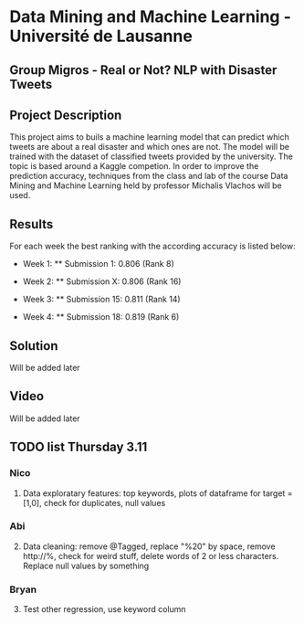 # Data Mining and Machine Learning - Université de Lausanne
## Group Migros - Real or Not? NLP with Disaster Tweets

## Project Description

This project aims to buils a machine learning model that can predict which tweets are about a real disaster and which ones are not. 
The model will be trained with the dataset of classified tweets provided by the university. The topic is based around a Kaggle competion. 
In order to improve the prediction accuracy, techniques from the class and lab of the course Data Mining and Machine Learning held by professor Michalis Vlachos will be used. 

## Results
For each week the best ranking with the according accuracy is listed below:

* Week 1:
** Submission 1: 0.806  (Rank 8)

* Week 2:
** Submission X: 0.806 (Rank 16)

* Week 3:
** Submission 15: 0.811 (Rank 14)

* Week 4:
** Submission 18: 0.819  (Rank 6)

## Solution

Will be added later

## Video 

Will be added later

## TODO list Thursday 3.11
### Nico 
1) Data exploratary features: top keywords, plots of dataframe for target = [1,0], check for duplicates, null values

### Abi
2) Data cleaning: remove @Tagged, replace "%20" by space, remove http://%, check for weird stuff, delete words of 2 or less characters. Replace null values by something

### Bryan
3) Test other regression, use keyword column

